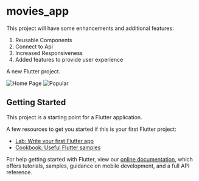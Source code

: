 # movies_app

This project will have some enhancements and additional features:
1. Reusable Components
2. Connect to Api
3. Increased Responsiveness
4. Added features to provide user experience

A new Flutter project.

![Home Page](https://user-images.githubusercontent.com/64015271/115273773-28ea9680-a16a-11eb-9e0d-fbe369298482.jpeg)
![Popular](https://user-images.githubusercontent.com/64015271/115273781-2daf4a80-a16a-11eb-888a-994eb61883a9.jpeg)


## Getting Started

This project is a starting point for a Flutter application.

A few resources to get you started if this is your first Flutter project:

- [Lab: Write your first Flutter app](https://flutter.dev/docs/get-started/codelab)
- [Cookbook: Useful Flutter samples](https://flutter.dev/docs/cookbook)

For help getting started with Flutter, view our
[online documentation](https://flutter.dev/docs), which offers tutorials,
samples, guidance on mobile development, and a full API reference.
